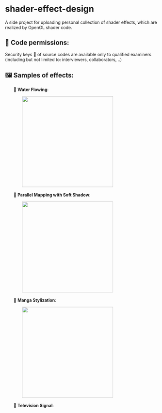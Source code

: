 # shader-effect-design
A side project for uploading personal collection of shader effects, which are realized by OpenGL shader code.

## 🔐 Code permissions:
Security keys 🔑 of source codes are available only to qualified examiners (including but not limited to: interviewers, collaborators, ..) 

## 🖼️ Samples of effects:

&emsp;&emsp;💠 **Water Flowing**:
   
&emsp;&emsp;&emsp;&emsp;<img src="Water_Flowing/Water_Flowing.gif" width="300"/>

&emsp;&emsp;💠 **Parallel Mapping with Soft Shadow**:
   
&emsp;&emsp;&emsp;&emsp;<img src="Parallel_Mapping/Parallel_Mapping.gif" width="300"/>

&emsp;&emsp;💠 **Manga Stylization**:
   
&emsp;&emsp;&emsp;&emsp;<img src="Manga_Stylization/Manga_Stylization.gif" width="300"/>

&emsp;&emsp;💠 **Television Signal**:
